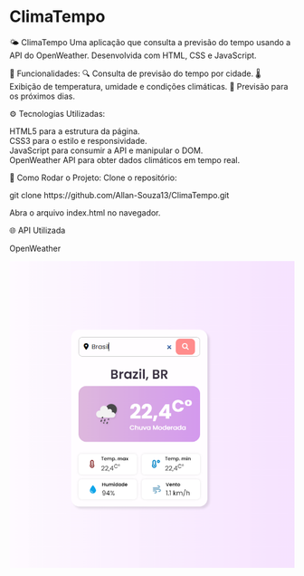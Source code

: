# ClimaTempo

🌤️ ClimaTempo
Uma aplicação que consulta a previsão do tempo usando a API do OpenWeather. Desenvolvida com HTML, CSS e JavaScript.

 🚀 Funcionalidades:
🔍 Consulta de previsão do tempo por cidade.
🌡️ Exibição de temperatura, umidade e condições climáticas.
📅 Previsão para os próximos dias.


⚙️ Tecnologias Utilizadas:
<summary>HTML5 para a estrutura da página.</summary>
<summary>CSS3 para o estilo e responsividade.</summary>
<summary>JavaScript para consumir a API e manipular o DOM.</summary>
<summary>OpenWeather API para obter dados climáticos em tempo real.</summary>


 🔧 Como Rodar o Projeto:
Clone o repositório: 
<summary> git clone https://github.com/Allan-Souza13/ClimaTempo.git</summary>
  
Abra o arquivo index.html no navegador.


🌐 API Utilizada
<summary>OpenWeather</summary>




![Nosso Brasil!!](src/assets/tempo.png)
